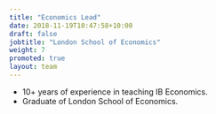 ```yaml
---
title: "Economics Lead"
date: 2018-11-19T10:47:58+10:00
draft: false
jobtitle: "London School of Economics"
weight: 7
promoted: true
layout: team
---
```


- 10+ years of experience in teaching IB Economics.
- Graduate of London School of Economics.
